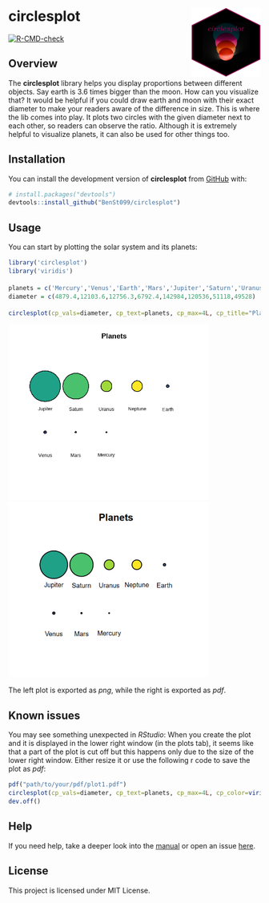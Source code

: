 
<!-- README.md is generated from README.Rmd. Please edit that file -->

# circlesplot <a href="https://github.com/BenSt099/circlesplot"><img src="man/figures/circlesplot_sticker.png" align="right" width="138" height="138"/></a>

<!-- badges: start -->

[![R-CMD-check](https://github.com/BenSt099/circlesplot/actions/workflows/R-CMD-check.yaml/badge.svg)](https://github.com/BenSt099/circlesplot/actions/workflows/R-CMD-check.yaml)
<!-- badges: end -->

## Overview

The **circlesplot** library helps you display proportions between
different objects. Say earth is 3.6 times bigger than the moon. How can
you visualize that? It would be helpful if you could draw earth and moon
with their exact diameter to make your readers aware of the difference
in size. This is where the lib comes into play. It plots two circles
with the given diameter next to each other, so readers can observe the
ratio. Although it is extremely helpful to visualize planets, it can
also be used for other things too.

## Installation

You can install the development version of **circlesplot** from
[GitHub](https://github.com/) with:

``` r
# install.packages("devtools")
devtools::install_github("BenSt099/circlesplot")
```

## Usage

You can start by plotting the solar system and its planets:

``` r
library('circlesplot')
library('viridis')

planets = c('Mercury','Venus','Earth','Mars','Jupiter','Saturn','Uranus','Neptune')
diameter = c(4879.4,12103.6,12756.3,6792.4,142984,120536,51118,49528)

circlesplot(cp_vals=diameter, cp_text=planets, cp_max=4L, cp_title="Planets", cp_color=viridis(8))
```

<img src="man/figures/README-example.png" width="400"
alt="plot, png-format" />
<img src="man/figures/README-example_3.png" width="400"
alt="plot, pdf-format" />

The left plot is exported as *png*, while the right is exported as
*pdf*.

## Known issues

You may see something unexpected in *RStudio*: When you create the plot
and it is displayed in the lower right window (in the plots tab), it
seems like that a part of the plot is cut off but this happens only due
to the size of the lower right window. Either resize it or use the
following r code to save the plot as *pdf*:

``` r
pdf("path/to/your/pdf/plot1.pdf")
circlesplot(cp_vals=diameter, cp_text=planets, cp_max=4L, cp_color=viridis(8), cp_title="Planets")
dev.off() 
```

## Help

If you need help, take a deeper look into the
[manual](https://benst099.github.io/circlesplot/articles/cp_vignette.html)
or open an issue [here](https://github.com/BenSt099/circlesplot/issues).

## License

This project is licensed under MIT License.
